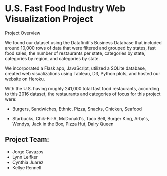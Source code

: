 # U.S. Fast Food Industry Web Visualization Project

Project Overview

We found  our dataset using the Datafiniti's Business Database that included around 10,000 rows of data that were filtered and grouped by states, fast food sales, the number of restaurants per state, categories by state, categories by region, and categories by state. 

We incorporated a Flask app, JavaScript,  utilized a SQLite database, created web visualizations using Tableau, D3, Python plots, and hosted our website on Heroku.

With the U.S. having roughly 241,000 total fast food restaurants, according to this 2016 dataset, the restaurants and categories of focus for this project were:

* Burgers, Sandwiches, Ethnic, Pizza, Snacks, Chicken, Seafood

* Starbucks, Chik-Fil-A, McDonald's, Taco Bell, Burger King, Arby's, Wendys, Jack in the Box, Pizza Hut, Dairy Queen


## Project Team:
- Jorge Cavazos
- Lynn Leifker
- Cynthia Juarez
- Kellye Rennell
